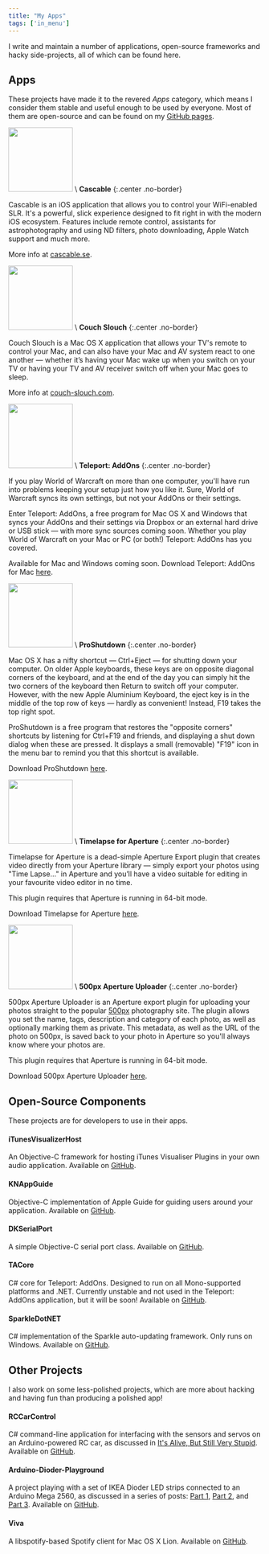 ```yaml
---
title: "My Apps"
tags: ['in_menu']
---
```


I write and maintain a number of applications, open-source frameworks and hacky side-projects, all of which can be found here.

## Apps

These projects have made it to the revered *Apps* category, which means I consider them stable and useful enough to be used by everyone. Most of them are open-source and can be found on my [GitHub pages](http://github.com/iKenndac).

<img src="/pictures/apps/cascable.png" width="128"/> \\
**Cascable**
{:.center .no-border}

Cascable is an iOS application that allows you to control your WiFi-enabled SLR. It's a powerful, slick experience designed to fit right in with the modern iOS ecosystem. Features include remote control, assistants for astrophotography and using ND filters, photo downloading, Apple Watch support and much more.

More info at [cascable.se](http://cascable.se/).

<img src="/pictures/apps/couch-slouch.png" width="128" /> \\
**Couch Slouch**
{:.center .no-border}

Couch Slouch is a Mac OS X application that allows your TV's remote to control your Mac, and can also have your Mac and AV system react to one another — whether it’s having your Mac wake up when you switch on your TV or having your TV and AV receiver switch off when your Mac goes to sleep.

More info at [couch-slouch.com](http://couch-slouch.com/).

<img src="/pictures/apps/teleport-addons.png" width="128" /> \\
**Teleport: AddOns**
{:.center .no-border}

If you play World of Warcraft on more than one computer, you'll have run into problems keeping your setup just how you like it. Sure, World of Warcraft syncs its own settings, but not your AddOns or their settings.

Enter Teleport: AddOns, a free program for Mac OS X and Windows that syncs your AddOns and their settings via Dropbox or an external hard drive or USB stick — with more sync sources coming soon. Whether you play World of Warcraft on your Mac or PC (or both!) Teleport: AddOns has you covered.

Available for Mac and Windows coming soon. Download Teleport: AddOns for Mac [here](/apps/files/TeleportAddOns.zip).

<img src="/pictures/apps/proshutdown.png" width="128" /> \\
**ProShutdown**
{:.center .no-border}

Mac OS X has a nifty shortcut — Ctrl+Eject — for shutting down your computer. On older Apple keyboards, these keys are on opposite diagonal corners of the keyboard, and at the end of the day you can simply hit the two corners of the keyboard then Return to switch off your computer. However, with the new Apple Aluminium Keyboard, the eject key is in the middle of the top row of keys — hardly as convenient! Instead, F19 takes the top right spot.

ProShutdown is a free program that restores the "opposite corners" shortcuts by listening for Ctrl+F19 and friends, and displaying a shut down dialog when these are pressed. It displays a small (removable) "F19" icon in the menu bar to remind you that this shortcut is available.

Download ProShutdown [here](/apps/files/ProShutdown.dmg).

<img src="/pictures/apps/aperture-plugin.png" width="128" /> \\
**Timelapse for Aperture**
{:.center .no-border}

Timelapse for Aperture is a dead-simple Aperture Export plugin that creates video directly from your Aperture library — simply export your photos using "Time Lapse…" in Aperture and you’ll have a video suitable for editing in your favourite video editor in no time.

This plugin requires that Aperture is running in 64-bit mode.

Download Timelapse for Aperture [here](/apps/files/TimelapseForApertureInstaller.zip).

<img src="/pictures/apps/500px-aperture-uploader.png" width="128" /> \\
**500px Aperture Uploader**
{:.center .no-border}

500px Aperture Uploader is an Aperture export plugin for uploading your photos straight to the popular [500px](http://500px.com) photography site. The plugin allows you set the name, tags, description and category of each photo, as well as optionally marking them as private. This metadata, as well as the URL of the photo on 500px, is saved back to your photo in Aperture so you'll always know where your photos are.

This plugin requires that Aperture is running in 64-bit mode.

Download 500px Aperture Uploader [here](/apps/files/500pxApertureUploader-Latest.zip).

## Open-Source Components

These projects are for developers to use in their apps.

#### iTunesVisualizerHost

An Objective-C framework for hosting iTunes Visualiser Plugins in your own audio application. Available on [GitHub](http://github.com/iKenndac/iTunesVisualizerHost).

#### KNAppGuide

Objective-C implementation of Apple Guide for guiding users around your application. Available on [GitHub](http://github.com/iKenndac/KNAppGuide).

#### DKSerialPort

A simple Objective-C serial port class. Available on [GitHub](http://github.com/iKenndac/DKSerialPort).

#### TACore

C# core for Teleport: AddOns. Designed to run on all Mono-supported platforms and .NET. Currently unstable and not used in the Teleport: AddOns application, but it will be soon! Available on [GitHub](http://github.com/iKenndac/TACore).

#### SparkleDotNET

C# implementation of the Sparkle auto-updating framework. Only runs on Windows. Available on [GitHub](http://github.com/iKenndac/SparkleDotNET).

## Other Projects

I also work on some less-polished projects, which are more about hacking and having fun than producing a polished app!

#### RCCarControl

C# command-line application for interfacing with the sensors and servos on an Arduino-powered RC car, as discussed in [It's Alive, But Still Very Stupid](/blog/2013/02/its-alive/). Available on [GitHub](http://github.com/iKenndac/RCCarControl).

#### Arduino-Dioder-Playground

A project playing with a set of IKEA Dioder LED strips connected to an Arduino Mega 2560, as discussed in a series of posts: [Part 1](/blog/2011/09/arduino-dioder-part-one/), [Part 2](/blog/2011/09/arduino-dioder-part-two/), and [Part 3](/blog/2011/10/arduino-dioder-part-three/). Available on [GitHub](http://github.com/iKenndac/Arduino-Dioder-Playground).

#### Viva

A libspotify-based Spotify client for Mac OS X Lion. Available on [GitHub](http://github.com/iKenndac/Viva).


